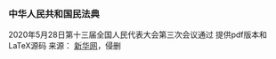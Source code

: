 ### 中华人民共和国民法典
2020年5月28日第十三届全国人民代表大会第三次会议通过
提供pdf版本和LaTeX源码
来源： [新华网](http://www.xinhuanet.com/politics/2020lh/2020-06/01/c_1126061072.htm)，侵删